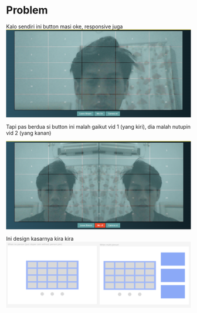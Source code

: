 # Problem
Kalo sendiri ini button masi oke, responsive juga
<img src="./pic1.png">  

Tapi pas berdua si button ini malah gaikut vid 1 (yang kiri), dia malah nutupin vid 2 (yang kanan)

<img src="./pic2.png">

Ini design kasarnya kira kira
<img src="./pic3.png">